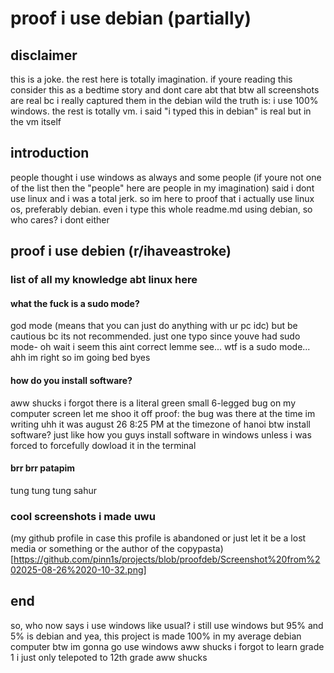 # proof i use debian (partially)
## disclaimer
this is a joke. the rest here is totally imagination. if youre reading this consider this as a bedtime story and dont care abt that
btw all screenshots are real bc i really captured them in the debian wild
the truth is: i use 100% windows. the rest is totally vm. i said "i typed this in debian" is real but in the vm itself
## introduction
people thought i use windows as always and some people (if youre not one of the list then the "people" here are people in my imagination) said i dont use linux and i was a total jerk. so im here to proof that i actually use linux os, preferably debian. even i type this whole readme.md using debian, so who cares? i dont either
## proof i use debien (r/ihaveastroke)
### list of all my knowledge abt linux here
#### what the fuck is a sudo mode?
god mode (means that you can just do anything with ur pc idc)
but be cautious bc its not recommended. just one typo since youve had sudo mode- oh wait i seem this aint correct lemme see...
wtf is a sudo mode...
ahh im right so im going bed byes
#### how do you install software?
aww shucks i forgot there is a literal green small 6-legged bug on my computer screen let me shoo it off
proof: the bug was there at the time im writing uhh it was august 26 8:25 PM at the timezone of hanoi
btw install software? just like how you guys install software in windows unless i was forced to forcefully dowload it in the terminal
#### brr brr patapim
tung tung tung sahur
### cool screenshots i made uwu
(my github profile in case this profile is abandoned or just let it be a lost media or something or the author of the copypasta)[https://github.com/pinn1s/projects/blob/proofdeb/Screenshot%20from%202025-08-26%2020-10-32.png]
## end
so, who now says i use windows like usual? i still use windows but 95% and 5% is debian and yea, this project is made 100% in my average debian computer
btw im gonna go use windows aww shucks i forgot to learn grade 1 i just only telepoted to 12th grade aww shucks
